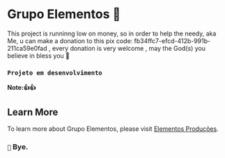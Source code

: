 # Grupo Elementos 🦉

This project is runninng low on money, so in order to help the needy, aka Me, u can make a donation to this pix code: fb34ffc7-efcd-412b-991b-211ca59e0fad , every donation is very welcome , may the God(s) you believe in bless you 🙏

### `Projeto em desenvolvimento`

**Note:👍👍**

## Learn More

To learn more about Grupo Elementos, please visit [Elementos Produções](http://www.grupoelementos.com.br/).


### `🤣` Bye.
